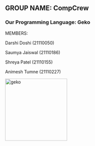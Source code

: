 ## GROUP NAME: CompCrew
### Our Programming Language: Geko
MEMBERS:

Darshi Doshi		(21110050)

Saumya Jaiswal	(21110186)

Shreya Patel		(21110155)

Animesh Tumne	(21110227) 


<img src="https://github.com/IITGN-CS327-2024/our-own-compiler-compcrew/assets/134190955/c304842e-fb75-4203-a09b-e26c32378bce" alt="geko" height="200">

